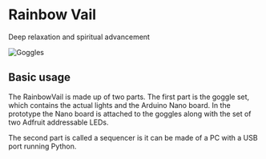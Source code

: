 <h1>Rainbow Vail</h1>
<p>Deep relaxation and spiritual advancement</p>
<img src="Docs/Pictures/logo.png" alt="Goggles"> 
</br>
<h2>Basic usage</h2>
<p>The RainbowVail is made up of two parts. The first part is the goggle set,
which contains the actual lights and the Arduino Nano board. In the prototype
the Nano board is attached to the goggles along with the set of two Adfruit
addressable LEDs.</p>
<p>The second part is called a sequencer is it can be made of a PC with a USB port
running Python.</p>
